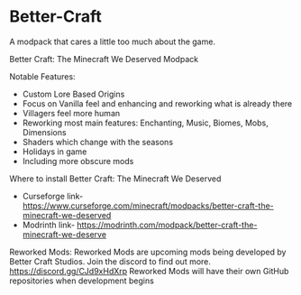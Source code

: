 # Better-Craft
A modpack that cares a little too much about the game.

Better Craft: The Minecraft We Deserved Modpack 

Notable Features: 
* Custom Lore Based Origins
* Focus on Vanilla feel and enhancing and reworking what is already there
* Villagers feel more human
* Reworking most main features: Enchanting, Music, Biomes, Mobs, Dimensions
* Shaders which change with the seasons
* Holidays in game
* Including more obscure mods


Where to install Better Craft: The Minecraft We Deserved 
* Curseforge link- https://www.curseforge.com/minecraft/modpacks/better-craft-the-minecraft-we-deserved
* Modrinth link- https://modrinth.com/modpack/better-craft-the-minecraft-we-deserve

Reworked Mods:
Reworked Mods are upcoming mods being developed by Better Craft Studios. Join the discord to find out more.
https://discord.gg/CJd9xHdXrp
Reworked Mods will have their own GitHub repositories when development begins 
